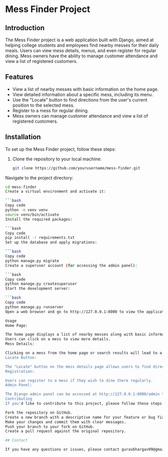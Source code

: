 
# Mess Finder Project

## Introduction

The Mess Finder project is a web application built with Django, aimed at helping college students and employees find nearby messes for their daily meals. Users can view mess details, menus, and even register for regular dining. Mess owners have the ability to manage customer attendance and view a list of registered customers.

## Features

- View a list of nearby messes with basic information on the home page.
- View detailed information about a specific mess, including its menu.
- Use the "Locate" button to find directions from the user's current position to the selected mess.
- Register to a mess for regular dining.
- Mess owners can manage customer attendance and view a list of registered customers.

## Installation

To set up the Mess Finder project, follow these steps:

1. Clone the repository to your local machine:

   ```bash
   git clone https://github.com/yourusername/mess-finder.git
Navigate to the project directory:

```bash
cd mess-finder
Create a virtual environment and activate it:

```bash
Copy code
python -m venv venv
source venv/bin/activate
Install the required packages:

```bash
Copy code
pip install -r requirements.txt
Set up the database and apply migrations:

```bash
Copy code
python manage.py migrate
Create a superuser account (for accessing the admin panel):

```bash
Copy code
python manage.py createsuperuser
Start the development server:

```bash
Copy code
python manage.py runserver
Open a web browser and go to http://127.0.0.1:8000 to view the application.

Usage
Home Page:

The home page displays a list of nearby messes along with basic information.
Users can click on a mess to view more details.
Mess Details:

Clicking on a mess from the home page or search results will lead to a detailed page with the mess's information, including the menu.
Locate Button:

The "Locate" button on the mess details page allows users to find directions from their current location to the mess.
Registration:

Users can register to a mess if they wish to dine there regularly.
Admin Panel:

The Django admin panel can be accessed at http://127.0.0.1:8000/admin to manage messes, customers, and more.
Contributing
If you'd like to contribute to this project, please follow these steps:

Fork the repository on GitHub.
Create a new branch with a descriptive name for your feature or bug fix.
Make your changes and commit them with clear messages.
Push your branch to your fork on GitHub.
Create a pull request against the original repository.

## Contact

If you have any questions or issues, please contact guravbhargav09@gmail.com.
```




